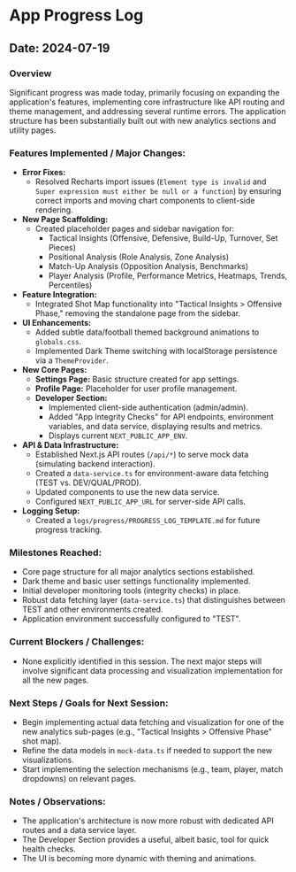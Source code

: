 # App Progress Log

## Date: 2024-07-19

### Overview
Significant progress was made today, primarily focusing on expanding the application's features, implementing core infrastructure like API routing and theme management, and addressing several runtime errors. The application structure has been substantially built out with new analytics sections and utility pages.

### Features Implemented / Major Changes:
- **Error Fixes:**
    - Resolved Recharts import issues (`Element type is invalid` and `Super expression must either be null or a function`) by ensuring correct imports and moving chart components to client-side rendering.
- **New Page Scaffolding:**
    - Created placeholder pages and sidebar navigation for:
        - Tactical Insights (Offensive, Defensive, Build-Up, Turnover, Set Pieces)
        - Positional Analysis (Role Analysis, Zone Analysis)
        - Match-Up Analysis (Opposition Analysis, Benchmarks)
        - Player Analysis (Profile, Performance Metrics, Heatmaps, Trends, Percentiles)
- **Feature Integration:**
    - Integrated Shot Map functionality into "Tactical Insights > Offensive Phase," removing the standalone page from the sidebar.
- **UI Enhancements:**
    - Added subtle data/football themed background animations to `globals.css`.
    - Implemented Dark Theme switching with localStorage persistence via a `ThemeProvider`.
- **New Core Pages:**
    - **Settings Page:** Basic structure created for app settings.
    - **Profile Page:** Placeholder for user profile management.
    - **Developer Section:**
        - Implemented client-side authentication (admin/admin).
        - Added "App Integrity Checks" for API endpoints, environment variables, and data service, displaying results and metrics.
        - Displays current `NEXT_PUBLIC_APP_ENV`.
- **API & Data Infrastructure:**
    - Established Next.js API routes (`/api/*`) to serve mock data (simulating backend interaction).
    - Created a `data-service.ts` for environment-aware data fetching (TEST vs. DEV/QUAL/PROD).
    - Updated components to use the new data service.
    - Configured `NEXT_PUBLIC_APP_URL` for server-side API calls.
- **Logging Setup:**
    - Created a `logs/progress/PROGRESS_LOG_TEMPLATE.md` for future progress tracking.

### Milestones Reached:
- Core page structure for all major analytics sections established.
- Dark theme and basic user settings functionality implemented.
- Initial developer monitoring tools (integrity checks) in place.
- Robust data fetching layer (`data-service.ts`) that distinguishes between TEST and other environments created.
- Application environment successfully configured to "TEST".

### Current Blockers / Challenges:
- None explicitly identified in this session. The next major steps will involve significant data processing and visualization implementation for all the new pages.

### Next Steps / Goals for Next Session:
- Begin implementing actual data fetching and visualization for one of the new analytics sub-pages (e.g., "Tactical Insights > Offensive Phase" shot map).
- Refine the data models in `mock-data.ts` if needed to support the new visualizations.
- Start implementing the selection mechanisms (e.g., team, player, match dropdowns) on relevant pages.

### Notes / Observations:
- The application's architecture is now more robust with dedicated API routes and a data service layer.
- The Developer Section provides a useful, albeit basic, tool for quick health checks.
- The UI is becoming more dynamic with theming and animations.
